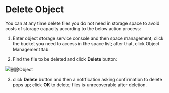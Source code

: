 # Delete Object

You can at any time delete files you do not need in storage space to avoid costs of storage capacity according to the below action process:

1. Enter object storage service console and then space management; click the bucket you need to access in the space list; after that, click Object Management tab:

2. Find the file to be deleted and click **Delete** button:

![删除Object](https://github.com/jdcloudcom/cn/blob/edit/image/Object-Storage-Service/OSS-051.png)

3. click **Delete** button and then a notification asking confirmation to delete pops up; click **OK** to delete; files is unrecoverable after deletion.
